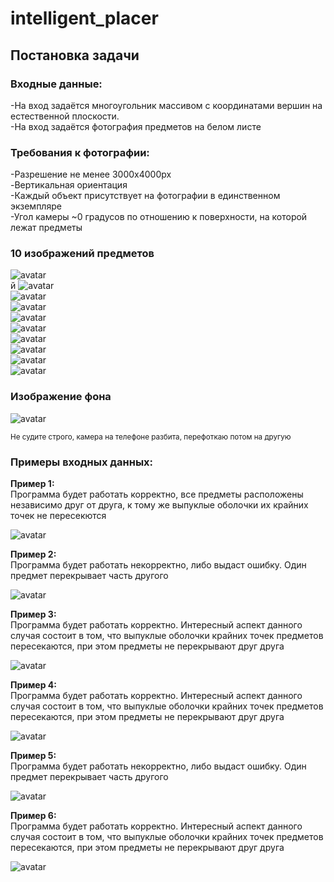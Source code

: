 # intelligent_placer

<h2>Постановка задачи</h2>
<h3>Входные данные:</h3>
-На вход задаётся многоугольник массивом с координатами вершин на естественной плоскости.<br>
-На вход задаётся фотография предметов на белом листе<br>
<h3>Требования к фотографии:</h3>
-Разрешение не менее 3000х4000px<br>
-Вертикальная ориентация<br>
-Каждый объект присутствует на фотографии в единственном экземпляре<br>
-Угол камеры ~0 градусов по отношению к поверхности, на которой лежат предметы<br>
<h3>10 изображений предметов</h3>

![avatar](examples/1.jpg)<br> й
![avatar](examples/2.jpg)<br>
![avatar](examples/3.jpg)<br>
![avatar](examples/4.jpg)<br>
![avatar](examples/5.jpg)<br>
![avatar](examples/6.jpg)<br>
![avatar](examples/7.jpg)<br>
![avatar](examples/8.jpg)<br>
![avatar](examples/9.jpg)<br>
![avatar](examples/10.jpg)<br>

<h3>Изображение фона</h3>

![avatar](examples/0.jpg)<br>

<small>Не судите строго, камера на телефоне разбита, перефоткаю потом на другую</small>


<h3>Примеры входных данных:</h3>
<b>Пример 1:</b><br>
Программа будет работать корректно, все предметы расположены независимо друг от друга, к тому же выпуклые оболочки их крайних точек не пересекются

![avatar](input_data/1.jpg)<br>

<b>Пример 2:</b><br>
Программа будет работать некорректно, либо выдаст ошибку. Один предмет перекрывает часть другого

![avatar](input_data/2.jpg)<br>

<b>Пример 3:</b><br>
Программа будет работать корректно. Интересный аспект данного случая состоит в том, что выпуклые оболочки крайних точек предметов пересекаются, при этом предметы не перекрывают друг друга

![avatar](input_data/3.jpg)<br>

<b>Пример 4:</b><br>
Программа будет работать корректно. Интересный аспект данного случая состоит в том, что выпуклые оболочки крайних точек предметов пересекаются, при этом предметы не перекрывают друг друга

![avatar](input_data/4.jpg)<br>

<b>Пример 5:</b><br>
Программа будет работать некорректно, либо выдаст ошибку. Один предмет перекрывает часть другого

![avatar](input_data/5.jpg)<br>

<b>Пример 6:</b><br>
Программа будет работать корректно. Интересный аспект данного случая состоит в том, что выпуклые оболочки крайних точек предметов пересекаются, при этом предметы не перекрывают друг друга

![avatar](input_data/6.jpg)<br>



